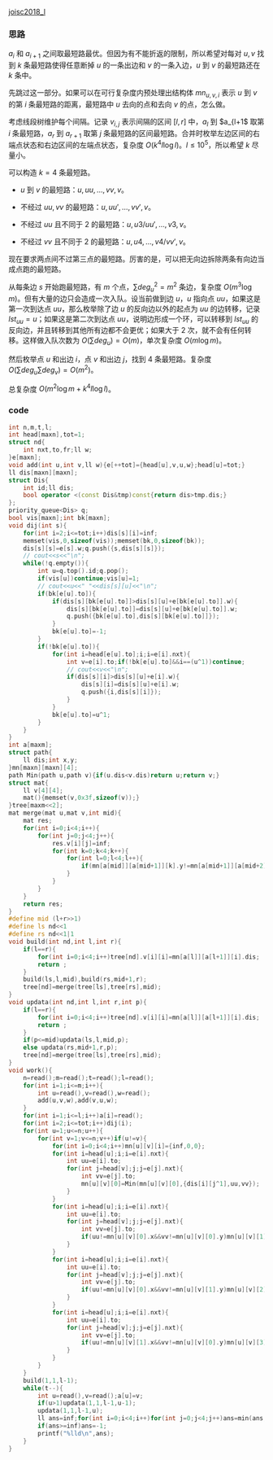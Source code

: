 [joisc2018_l](https://www.luogu.com.cn/problem/AT_joisc2018_l)

### 思路

$a_i$ 和 $a_{i+1}$ 之间取最短路最优。但因为有不能折返的限制，所以希望对每对 $u,v$ 找到 $k$ 条最短路使得任意断掉 $u$ 的一条出边和 $v$ 的一条入边，$u$ 到 $v$ 的最短路还在 $k$ 条中。

先跳过这一部分。如果可以在可行复杂度内预处理出结构体 $mn_{u,v,i}$ 表示 $u$ 到 $v$ 的第 $i$ 条最短路的距离，最短路中 $u$ 去向的点和去向 $v$ 的点，怎么做。

考虑线段树维护每个间隔。记录 $v_{i,j}$ 表示间隔的区间 $[l,r]$ 中，$a_l$ 到 $a_{l+1$ 取第 $i$ 条最短路，$a_r$ 到 $a_{r+1}$ 取第 $j$ 条最短路的区间最短路。合并时枚举左边区间的右端点状态和右边区间的左端点状态，复杂度 $O(k^4l\log l)$。$l\le 10^5$，所以希望 $k$ 尽量小。

可以构造 $k=4$ 条最短路。

- $u$ 到 $v$ 的最短路：$u,uu,\dots,vv,v$。

- 不经过 $uu,vv$ 的最短路：$u,uu',\dots,vv',v$。

- 不经过 $uu$ 且不同于 $2$ 的最短路：$u,u3/uu',\dots,v3,v$。

- 不经过 $vv$ 且不同于 $2$ 的最短路：$u,u4,\dots,v4/vv',v$。

现在要求两点间不过第三点的最短路。厉害的是，可以把无向边拆除两条有向边当成点跑的最短路。

从每条边 $s$ 开始跑最短路，有 $m$ 个点，$\sum {deg_u}^2=m^2$ 条边，复杂度 $O(m^3\log m)$。但有大量的边只会造成一次入队。设当前做到边 $u$，$u$ 指向点 $uu$，如果这是第一次到达点 $uu$，那么枚举除了边 $u$ 的反向边以外的起点为 $uu$ 的边转移，记录 $lst_{uu}=u$；如果这是第二次到达点 $uu$，说明边形成一个环，可以转移到 $lst_{uu}$ 的反向边，并且转移到其他所有边都不会更优；如果大于 $2$ 次，就不会有任何转移。这样做入队次数为 $O(\sum deg_u)=O(m)$，单次复杂度 $O(m\log m)$。

然后枚举点 $u$ 和出边 $i$，点 $v$ 和出边 $j$，找到 $4$ 条最短路。复杂度 $O(\sum deg_u\sum deg_v)=O(m^2)$。

总复杂度 $O(m^2\log m+k^4l\log l)$。

### code

```cpp
int n,m,t,l;
int head[maxn],tot=1;
struct nd{
	int nxt,to,fr;ll w;
}e[maxn];
void add(int u,int v,ll w){e[++tot]={head[u],v,u,w};head[u]=tot;}
ll dis[maxn][maxn];
struct Dis{
	int id;ll dis;
	bool operator <(const Dis&tmp)const{return dis>tmp.dis;}
};
priority_queue<Dis> q;
bool vis[maxn];int bk[maxn];
void dij(int s){
	for(int i=2;i<=tot;i++)dis[s][i]=inf;
	memset(vis,0,sizeof(vis));memset(bk,0,sizeof(bk));
	dis[s][s]=e[s].w;q.push({s,dis[s][s]});
	// cout<<s<<"\n";
	while(!q.empty()){
		int u=q.top().id;q.pop();
		if(vis[u])continue;vis[u]=1;
		// cout<<u<<" "<<dis[s][u]<<"\n";
		if(bk[e[u].to]){
			if(dis[s][bk[e[u].to]]>dis[s][u]+e[bk[e[u].to]].w){
				dis[s][bk[e[u].to]]=dis[s][u]+e[bk[e[u].to]].w;
				q.push({bk[e[u].to],dis[s][bk[e[u].to]]});
			}
			bk[e[u].to]=-1;
		}
		if(!bk[e[u].to]){
			for(int i=head[e[u].to];i;i=e[i].nxt){
				int v=e[i].to;if(!bk[e[u].to]&&i==(u^1))continue;
				// cout<<v<<"\n";
				if(dis[s][i]>dis[s][u]+e[i].w){
					dis[s][i]=dis[s][u]+e[i].w;
					q.push({i,dis[s][i]});
				}
			}
			bk[e[u].to]=u^1;
		}
	}
}
int a[maxm];
struct path{
	ll dis;int x,y;
}mn[maxn][maxn][4];
path Min(path u,path v){if(u.dis<v.dis)return u;return v;}
struct mat{
	ll v[4][4];
	mat(){memset(v,0x3f,sizeof(v));}
}tree[maxm<<2];
mat merge(mat u,mat v,int mid){
	mat res;
	for(int i=0;i<4;i++){
		for(int j=0;j<4;j++){
			res.v[i][j]=inf;
			for(int k=0;k<4;k++){
				for(int l=0;l<4;l++){
					if(mn[a[mid]][a[mid+1]][k].y!=mn[a[mid+1]][a[mid+2]][l].x)res.v[i][j]=min(res.v[i][j],u.v[i][k]+v.v[l][j]);
				}
			}
		}
	}
	return res;
}
#define mid (l+r>>1)
#define ls nd<<1
#define rs nd<<1|1
void build(int nd,int l,int r){
	if(l==r){
		for(int i=0;i<4;i++)tree[nd].v[i][i]=mn[a[l]][a[l+1]][i].dis;
		return ;
	}
	build(ls,l,mid),build(rs,mid+1,r);
	tree[nd]=merge(tree[ls],tree[rs],mid);
}
void updata(int nd,int l,int r,int p){
	if(l==r){
		for(int i=0;i<4;i++)tree[nd].v[i][i]=mn[a[l]][a[l+1]][i].dis;
		return ;
	}
	if(p<=mid)updata(ls,l,mid,p);
	else updata(rs,mid+1,r,p);
	tree[nd]=merge(tree[ls],tree[rs],mid);
}
void work(){
	n=read();m=read();t=read();l=read();
	for(int i=1;i<=m;i++){
		int u=read(),v=read(),w=read();
		add(u,v,w),add(v,u,w);
	}
	for(int i=1;i<=l;i++)a[i]=read();
	for(int i=2;i<=tot;i++)dij(i);
	for(int u=1;u<=n;u++){
		for(int v=1;v<=n;v++)if(u!=v){
			for(int i=0;i<4;i++)mn[u][v][i]={inf,0,0};
			for(int i=head[u];i;i=e[i].nxt){
				int uu=e[i].to;
				for(int j=head[v];j;j=e[j].nxt){
					int vv=e[j].to;
					mn[u][v][0]=Min(mn[u][v][0],{dis[i][j^1],uu,vv});
				}
			}
			for(int i=head[u];i;i=e[i].nxt){
				int uu=e[i].to;
				for(int j=head[v];j;j=e[j].nxt){
					int vv=e[j].to;
					if(uu!=mn[u][v][0].x&&vv!=mn[u][v][0].y)mn[u][v][1]=Min(mn[u][v][1],{dis[i][j^1],uu,vv});
				}
			}
			for(int i=head[u];i;i=e[i].nxt){
				int uu=e[i].to;
				for(int j=head[v];j;j=e[j].nxt){
					int vv=e[j].to;
					if(uu!=mn[u][v][0].x&&vv!=mn[u][v][1].y)mn[u][v][2]=Min(mn[u][v][2],{dis[i][j^1],uu,vv});
				}
			}
			for(int i=head[u];i;i=e[i].nxt){
				int uu=e[i].to;
				for(int j=head[v];j;j=e[j].nxt){
					int vv=e[j].to;
					if(uu!=mn[u][v][1].x&&vv!=mn[u][v][0].y)mn[u][v][3]=Min(mn[u][v][3],{dis[i][j^1],uu,vv});
				}
			}
		}
	}
	build(1,1,l-1);
	while(t--){
		int u=read(),v=read();a[u]=v;
		if(u>1)updata(1,1,l-1,u-1);
		updata(1,1,l-1,u);
		ll ans=inf;for(int i=0;i<4;i++)for(int j=0;j<4;j++)ans=min(ans,tree[1].v[i][j]);
		if(ans>=inf)ans=-1;
		printf("%lld\n",ans);
	}
}
```